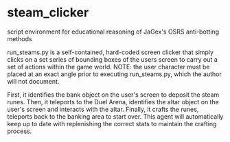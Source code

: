 # steam_clicker
script environment for educational reasoning of JaGex's OSRS anti-botting methods

run_steams.py is a self-contained, hard-coded screen clicker that simply clicks on a set series 
of bounding boxes of the users screen to carry out a set of actions within the game world.
NOTE: the user character must be placed at an exact angle prior to executing run_steams.py, which the author
will not document.

First, it identifies the bank object on the user's screen to deposit the steam runes.
Then, it teleports to the Duel Arena, identifies the altar object on the user's screen and interacts with the altar.
Finally, it crafts the runes, teleports back to the banking area to start over.
This agent will automatically keep up to date with replenishing the correct stats to maintain the crafting process.
